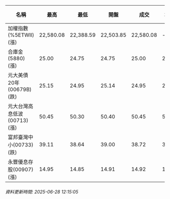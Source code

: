 | 名稱 | 最高 | 最低 | 開盤 | 成交 | 均價 | 成交金額(億) | 昨收 | 漲跌幅 | 漲跌 | 總量 | 昨量 | 振幅 |
| -------- | -------- | -------- | -------- |-------- | -------- | -------- |-------- |-------- |-------- | -------- | -------- |-------- |
|加權指數(%5ETWII) (漲)|22,580.08|22,388.59|22,503.85|22,580.08|-|3,655.58|22,492.34|0.39%|87.74|5,968,785|0|0.85%|
|合庫金(5880) (漲)|25.00|24.75|24.75|25.00|24.93|2.59|24.90|0.40%|0.10|10,409|12,669|1.00%|
|元大美債20年(00679B) (跌)|25.15|24.95|25.14|24.95|25.01|13.94|25.14|0.76%|0.19|55,731|57,804|0.80%|
|元大台灣高息低波(00713) (漲)|50.45|50.30|50.40|50.45|50.36|2.81|50.30|0.30%|0.15|5,583|6,070|0.30%|
|富邦臺灣中小(00733) (跌)|39.11|38.64|39.00|38.72|38.83|0.281|38.78|0.15%|0.06|723|1,137|1.21%|
|永豐優息存股(00907) (漲)|14.95|14.85|14.91|14.92|14.90|0.126|14.82|0.67%|0.10|844|1,987|0.67%|
###### 資料更新時間: 2025-06-28 12:15:05